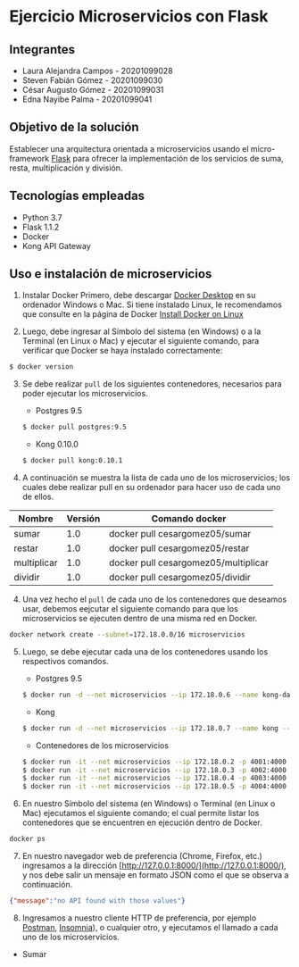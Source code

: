 # Ejercicio Microservicios con Flask

## Integrantes
* Laura Alejandra Campos - 20201099028
* Steven Fabián Gómez - 20201099030
* César Augusto Gómez - 20201099031
* Edna Nayibe Palma - 20201099041

## Objetivo de la solución
Establecer una arquitectura orientada a microservicios usando el micro-framework [Flask](https://flask.palletsprojects.com/en/1.1.x/) para ofrecer la implementación de los servicios de suma, resta, multiplicación y división.

## Tecnologías empleadas

* Python 3.7 
* Flask 1.1.2
* Docker
* Kong API Gateway

## Uso e instalación de microservicios

1. Instalar Docker
Primero, debe descargar [Docker Desktop](https://www.docker.com/products/docker-desktop) en su ordenador Windows o Mac. Si tiene instalado Linux, le recomendamos que consulte en la página de Docker [Install Docker on Linux](https://runnable.com/docker/install-docker-on-linux)

2. Luego, debe ingresar al Símbolo del sistema (en Windows) o a la Terminal (en Linux o Mac) y ejecutar el siguiente comando, para verificar que Docker se haya instalado correctamente:
```sh
$ docker version
```

3. Se debe realizar `pull` de los siguientes contenedores, necesarios para poder ejecutar los microservicios.

    - Postgres 9.5
    ```sh
    $ docker pull postgres:9.5
    ```
    - Kong 0.10.0
    ```sh
    $ docker pull kong:0.10.1
    ```

3. A continuación se muestra la lista de cada uno de los microservicios; los cuales debe realizar pull en su ordenador para hacer uso de cada uno de ellos.

Nombre      | Versión | Comando docker
------------|---------|------------
sumar       | 1.0     | docker pull cesargomez05/sumar
restar      | 1.0     | docker pull cesargomez05/restar
multiplicar | 1.0     | docker pull cesargomez05/multiplicar
dividir     | 1.0     | docker pull cesargomez05/dividir

4. Una vez hecho el `pull` de cada uno de los contenedores que deseamos usar, debemos eejcutar el siguiente comando para que los microservicios se ejecuten dentro de una misma red en Docker.

```sh
docker network create --subnet=172.18.0.0/16 microservicios
```

5. Luego, se debe ejecutar cada una de los contenedores usando los respectivos comandos.

    - Postgres 9.5
    ```sh
    $ docker run -d --net microservicios --ip 172.18.0.6 --name kong-database -p 5432:5432 -e POSTGRES_USER=kong -e POSTGRES_DB=kong -e POSTGRES_HOST_AUTH_METHOD=trust postgres:9.5
    ```

    - Kong
    ```sh
    $ docker run -d --net microservicios --ip 172.18.0.7 --name kong --link kong-database:kong-database -e KONG_DATABASE=postgres -e KONG_PG_HOST=kong-database -p 8000:8000 -p 8443:8443 -p 8001:8001 -p 7946:7946 -p 7946:7946/udp kong:0.10.1
    ```

    - Contenedores de los microservicios
    ```sh
    $ docker run -it --net microservicios --ip 172.18.0.2 -p 4001:4000 -d --name sumar cesargomez05/sumar:1.0
    $ docker run -it --net microservicios --ip 172.18.0.3 -p 4002:4000 -d --name restar cesargomez05/restar:1.0
    $ docker run -it --net microservicios --ip 172.18.0.4 -p 4003:4000 -d --name multiplicar cesargomez05/multiplicar:1.0
    $ docker run -it --net microservicios --ip 172.18.0.5 -p 4004:4000 -d --name dividir cesargomez05/dividir:1.0
    ```

6. En nuestro Símbolo del sistema (en Windows) o Terminal (en Linux o Mac) ejecutamos el siguiente comando; el cual permite listar los contenedores que se encuentren en ejecución dentro de Docker.

```sh
docker ps
```

7. En nuestro navegador web de preferencia (Chrome, Firefox, etc.) ingresamos a la dirección [http://127.0.0.1:8000/](http://127.0.0.1:8000/), y nos debe salir un mensaje en formato JSON como el que se observa a continuación.
```JSON
{"message":"no API found with those values"}
```

8. Ingresamos a nuestro cliente HTTP de preferencia, por ejemplo [Postman](https://www.postman.com/), [Insomnia](https://insomnia.rest/)), o cualquier otro, y ejecutamos el llamado a cada uno de los microservicios.

- Sumar
